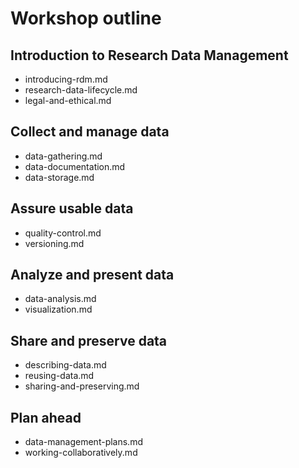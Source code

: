# Workshop outline
## Introduction to Research Data Management
- introducing-rdm.md
- research-data-lifecycle.md
- legal-and-ethical.md

## Collect and manage data
- data-gathering.md
- data-documentation.md
- data-storage.md

## Assure usable data
- quality-control.md
- versioning.md

## Analyze and present data
- data-analysis.md
- visualization.md

## Share and preserve data
- describing-data.md
- reusing-data.md
- sharing-and-preserving.md

## Plan ahead
- data-management-plans.md
- working-collaboratively.md
